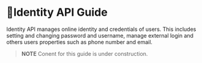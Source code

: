<span class="icon"></span>Identity API Guide
======================
Identity API manages online identity and credentials of users. This includes setting and changing password and username, manage external login and others users properties such as phone number and email.
   
> **NOTE** Conent for this guide is under construction. 